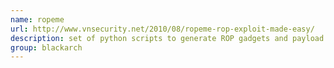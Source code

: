 ```yaml
---
name: ropeme
url: http://www.vnsecurity.net/2010/08/ropeme-rop-exploit-made-easy/
description: set of python scripts to generate ROP gadgets and payload. URL : http://www.vnsecurity.net/2010/08/ropeme-rop-exploit-made-easy/ Groups : blackarch blackarch-exploitation
group: blackarch
---
```

